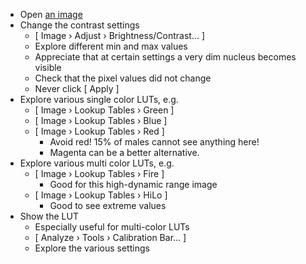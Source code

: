 - Open [an image](https://github.com/NEUBIAS/training-resources/raw/master/image_data/xy_8bit__nuclei_high_dynamic_range.tif)
- Change the contrast settings
	- [ Image › Adjust › Brightness/Contrast... ]
	- Explore different min and max values
	- Appreciate that at certain settings a very dim nucleus becomes visible
	- Check that the pixel values did not change
	- Never click [ Apply ]
- Explore various single color LUTs, e.g.
	- [ Image › Lookup Tables › Green ]
	- [ Image › Lookup Tables › Blue ]
	- [ Image › Lookup Tables › Red ]
		- Avoid red! 15% of males cannot see anything here!
		- Magenta can be a better alternative.
- Explore various multi color LUTs, e.g.
	- [ Image › Lookup Tables › Fire ]
		- Good for this high-dynamic range image
	- [ Image › Lookup Tables › HiLo ]
		- Good to see extreme values
- Show the LUT
	- Especially useful for multi-color LUTs
	- [ Analyze › Tools › Calibration Bar... ]
	- Explore the various settings
